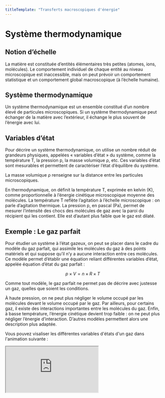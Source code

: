 ```yaml
---
titleTemplate: "Transferts macroscopiques d'énergie"
---
```


# Système thermodynamique

## Notion d’échelle

La matière est constituée d’entités élémentaires très petites (atomes, ions, molécules). Le comportement individuel de chaque entité au niveau microscopique est inaccessible, mais on peut prévoir un comportement statistique et un comportement global macroscopique (à l’échelle humaine).

## Système thermodynamique

Un système thermodynamique est un ensemble constitué d’un nombre élevé de particules microscopiques. Si un système thermodynamique peut échanger de la matière avec l’extérieur, il échange le plus souvent de l’énergie avec lui.

## Variables d’état

Pour décrire un système thermodynamique, on utilise un nombre réduit de grandeurs physiques, appelées « variables d’état » du système, comme la température T, la pression p, la masse volumique ρ, etc. Ces variables d’état sont mesurables et permettent de caractériser l’état d’équilibre du système.

La masse volumique ρ renseigne sur la distance entre les particules microscopiques.

En thermodynamique, on définit la température T, exprimée en kelvin (K), comme proportionnelle à l’énergie cinétique microscopique moyenne des molécules. La température T reflète l’agitation à l’échelle microscopique : on parle d’agitation thermique. La pression p, en pascal (Pa), permet de mesurer l’intensité des chocs des molécules de gaz avec la paroi du récipient qui les contient. Elle est d’autant plus faible que le gaz est dilaté.

## Exemple : Le gaz parfait

Pour étudier un système à l’état gazeux, on peut se placer dans le cadre du modèle du gaz parfait, qui assimile les molécules du gaz à des points matériels et qui suppose qu’il n’y a aucune interaction entre ces molécules. Ce modèle permet d’établir une équation reliant différentes variables d’état, appelée équation d’état du gaz parfait :

$$
p \times V=n \times R \times T
$$

Comme tout modèle, le gaz parfait ne permet pas de décrire avec justesse un gaz, quelles que soient les conditions. 

À haute pression, on ne peut plus négliger le volume occupé par les molécules devant le volume occupé par le gaz. Par ailleurs, pour certains gaz, il existe des interactions importantes entre les molécules du gaz. Enfin, à basse température, l’énergie cinétique devient trop faible : on ne peut plus négliger l’énergie d’interaction. D’autres modèles permettent alors une description plus adaptée.

Vous pouvez visaliser les différentes variables d'états d'un gaz dans l'animation suivante :

<div class="iframe-4-3">
    <iframe loading="lazy"
            src="https://phet.colorado.edu/sims/html/gases-intro/latest/gases-intro_fr.html"
            allowfullscreen>
    </iframe>
</div>
